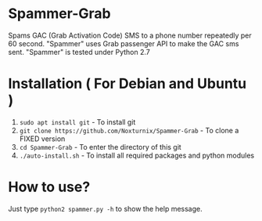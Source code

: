# Spammer-Grab
Spams GAC (Grab Activation Code) SMS to a phone number repeatedly per 60 second. "Spammer" uses Grab passenger API to make the GAC sms sent. "Spammer" is tested under Python 2.7

# Installation ( For Debian and Ubuntu )
1. `sudo apt install git` - To install git
2. `git clone https://github.com/Noxturnix/Spammer-Grab` - To clone a FIXED version
3. `cd Spammer-Grab` - To enter the directory of this git
4. `./auto-install.sh` - To install all required packages and python modules

# How to use?
Just type `python2 spammer.py -h` to show the help message.
